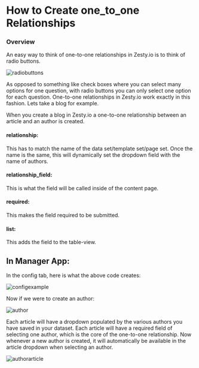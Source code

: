 # How to Create one\_to\_one Relationships

### Overview

An easy way to think of one-to-one relationships in Zesty.io is to think of radio buttons.

![radiobuttons](http://i.stack.imgur.com/Ngv2E.png)

As opposed to something like check boxes where you can select many options for one question, with radio buttons you can only select one option for each question. One-to-one relationships in Zesty.io work exactly in this fashion. Lets take a blog for example.

When you create a blog in Zesty.io a one-to-one relationship between an article and an author is created.

#### relationship:

This has to match the name of the data set/template set/page set. Once the name is the same, this will dynamically set the dropdown field with the name of authors.

#### relationship\_field:

This is what the field will be called inside of the content page.

#### required:

This makes the field required to be submitted.

#### list:

This adds the field to the table-view.

## In Manager App:

In the config tab, here is what the above code creates:

![configexample](https://wyp1jm.media.zestyio.com/screen-shot-2016-07-07-at-11-43-53-am.png)

Now if we were to create an author:

![author](https://wyp1jm.media.zestyio.com/screen-shot-2016-07-07-at-11-54-16-am.png)

Each article will have a dropdown populated by the various authors you have saved in your dataset. Each article will have a required field of selecting one author, which is the core of the one-to-one relationship. Now whenever a new author is created, it will automatically be available in the article dropdown when selecting an author.

![authorarticle](https://wyp1jm.media.zestyio.com/screen-shot-2016-07-07-at-11-57-16-am.png)

